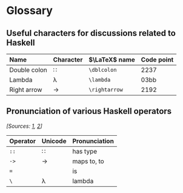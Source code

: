 # Glossary

## Useful characters for discussions related to Haskell

Name        | Character | $\LaTeX$ name | Code point
:-----------|:----------|:--------------|:----------
Double colon| ∷         | `\dblcolon`   | 2237
Lambda      | λ         | `\lambda`     | 03bb
Right arrow | →         | `\rightarrow` | 2192

## Pronunciation of various Haskell operators

*[Sources: [1][pronunciation], [2][latexsymbols]]*

Operator | Unicode       | Pronunciation
:--------|:--------------|:-------------
`::`     | ∷             | has type
`->`     | →             | maps to, to
`=`      |               | is
`\`      | λ             | lambda

[latexsymbols]: http://mirror.utexas.edu/ctan/info/symbols/comprehensive/symbols-letter.pdf
[pronunciation]: https://wiki.haskell.org/Pronunciation
